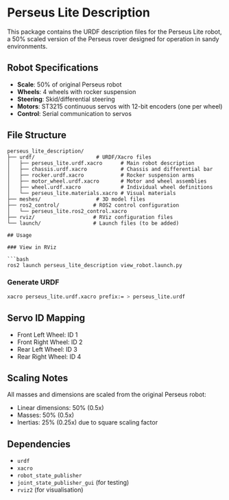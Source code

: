 # Perseus Lite Description

This package contains the URDF description files for the Perseus Lite robot, a 50% scaled version of the Perseus rover designed for operation in sandy environments.

## Robot Specifications

- **Scale**: 50% of original Perseus robot
- **Wheels**: 4 wheels with rocker suspension
- **Steering**: Skid/differential steering
- **Motors**: ST3215 continuous servos with 12-bit encoders (one per wheel)
- **Control**: Serial communication to servos

## File Structure

````
perseus_lite_description/
├── urdf/                    # URDF/Xacro files
│   ├── perseus_lite.urdf.xacro      # Main robot description
│   ├── chassis.urdf.xacro           # Chassis and differential bar
│   ├── rocker.urdf.xacro            # Rocker suspension arms
│   ├── motor_wheel.urdf.xacro       # Motor and wheel assemblies
│   ├── wheel.urdf.xacro             # Individual wheel definitions
│   └── perseus_lite.materials.xacro # Visual materials
├── meshes/                  # 3D model files
├── ros2_control/           # ROS2 control configuration
│   └── perseus_lite.ros2_control.xacro
├── rviz/                   # RViz configuration files
└── launch/                 # Launch files (to be added)

## Usage

### View in RViz

```bash
ros2 launch perseus_lite_description view_robot.launch.py
````

### Generate URDF

```bash
xacro perseus_lite.urdf.xacro prefix:= > perseus_lite.urdf
```

## Servo ID Mapping

- Front Left Wheel: ID 1
- Front Right Wheel: ID 2
- Rear Left Wheel: ID 3
- Rear Right Wheel: ID 4

## Scaling Notes

All masses and dimensions are scaled from the original Perseus robot:

- Linear dimensions: 50% (0.5x)
- Masses: 50% (0.5x)
- Inertias: 25% (0.25x) due to square scaling factor

## Dependencies

- `urdf`
- `xacro`
- `robot_state_publisher`
- `joint_state_publisher_gui` (for testing)
- `rviz2` (for visualisation)
